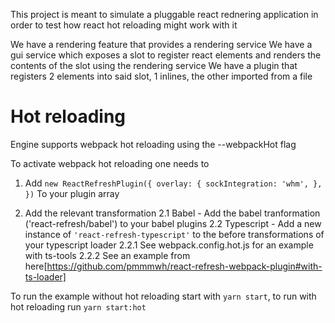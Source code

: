 This project is meant to simulate a pluggable react rednering application in order to test how react hot reloading might work with it

We have a rendering feature that provides a rendering service
We have a gui service which exposes a slot to register react elements and renders the contents of the slot using the rendering service
We have a plugin that registers 2 elements into said slot, 1 inlines, the other imported from a file

# Hot reloading

Engine supports webpack hot reloading using the --webpackHot flag

To activate webpack hot reloading one needs to

1. Add `new ReactRefreshPlugin({ overlay: { sockIntegration: 'whm', }, })`
   To your plugin array

2. Add the relevant transformation
   2.1 Babel - Add the babel tranformation ('react-refresh/babel') to your babel plugins
   2.2 Typescript - Add a new instance of `'react-refresh-typescript'` to the before transformations of your typescript loader
   2.2.1 See webpack.config.hot.js for an example with ts-tools
   2.2.2 See an example from here[https://github.com/pmmmwh/react-refresh-webpack-plugin#with-ts-loader]

To run the example without hot reloading start with `yarn start`, to run with hot reloading run `yarn start:hot`
